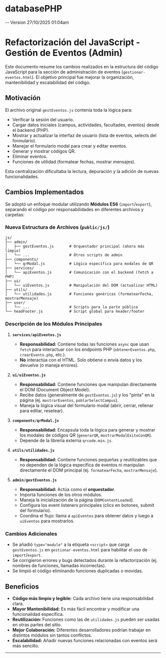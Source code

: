 ﻿# databasePHP

-- Version 27/10/2025 01:04am
# Refactorización del JavaScript - Gestión de Eventos (Admin)

Este documento resume los cambios realizados en la estructura del código JavaScript para la sección de administración de eventos (`gestionar-eventos.html`). El objetivo principal fue mejorar la organización, mantenibilidad y escalabilidad del código.

## Motivación

El archivo original `gestEventos.js` contenía toda la lógica para:
* Verificar la sesión del usuario.
* Cargar datos iniciales (campus, actividades, facultades, eventos) desde el backend (PHP).
* Mostrar y actualizar la interfaz de usuario (lista de eventos, selects del formulario).
* Manejar el formulario modal para crear y editar eventos.
* Generar y mostrar códigos QR.
* Eliminar eventos.
* Funciones de utilidad (formatear fechas, mostrar mensajes).

Esta centralización dificultaba la lectura, depuración y la adición de nuevas funcionalidades.

## Cambios Implementados

Se adoptó un enfoque modular utilizando **Módulos ES6** (`import`/`export`), separando el código por responsabilidades en diferentes archivos y carpetas:

### Nueva Estructura de Archivos (`public/js/`)

```
js/
├── admin/
│   ├── gestEventos.js       # Orquestador principal (ahora más limpio)
│   └── ...                  # Otros scripts de admin
├── components/
│   └── qrModal.js           # Lógica específica para modales de QR
├── services/
│   └── apiEventos.js        # Comunicación con el backend (fetch a PHP)
├── ui/
│   └── uiEventos.js         # Manipulación del DOM (actualizar HTML)
├── utils/
│   └── utilidades.js        # Funciones genéricas (formatearFecha, mostrarMensaje)
├── user/
│   └── ...                  # Scripts para la parte pública
└── headFooter.js            # Script global para header/footer
```

### Descripción de los Módulos Principales

1.  **`services/apiEventos.js`**
    * **Responsabilidad:** Contiene todas las funciones `async` que usan `fetch` para interactuar con los endpoints PHP (`obtenerEventos.php`, `crearEvento.php`, etc.).
    * **No** interactúa con el HTML. Solo obtiene o envía datos y los devuelve (o maneja errores).

2.  **`ui/uiEventos.js`**
    * **Responsabilidad:** Contiene funciones que manipulan directamente el DOM (Document Object Model).
    * Recibe datos (generalmente de `gestEventos.js`) y los "pinta" en la página (ej. `mostrarEventos`, `poblarSelectCampus`).
    * Maneja la lógica visual del formulario modal (abrir, cerrar, rellenar para editar, resetear).

3.  **`components/qrModal.js`**
    * **Responsabilidad:** Encapsula toda la lógica para generar y mostrar los modales de códigos QR (`generarQR`, `mostrarModalExitoConQR`).
    * Depende de la librería externa `qrcode.min.js`.

4.  **`utils/utilidades.js`**
    * **Responsabilidad:** Contiene funciones pequeñas y reutilizables que no dependen de la lógica específica de eventos ni manipulan directamente el DOM principal (ej. `formatearFecha`, `mostrarMensaje`).

5.  **`admin/gestEventos.js`**
    * **Responsabilidad:** Actúa como el **orquestador**.
    * Importa funciones de los otros módulos.
    * Maneja la inicialización de la página (`DOMContentLoaded`).
    * Configura los event listeners principales (clics en botones, submit del formulario).
    * Coordina el flujo: llama a `apiEventos` para obtener datos y luego a `uiEventos` para mostrarlos.

### Cambios Adicionales

* Se añadió `type="module"` a la etiqueta `<script>` que carga `gestEventos.js` en `gestionar-eventos.html` para habilitar el uso de `import`/`export`.
* Se corrigieron errores y bugs detectados durante la refactorización (ej. nombres de funciones, llamadas incorrectas).
* Se limpió el código eliminando funciones duplicadas o movidas.

## Beneficios

* **Código más limpio y legible:** Cada archivo tiene una responsabilidad clara.
* **Mayor Mantenibilidad:** Es más fácil encontrar y modificar una funcionalidad específica.
* **Reutilización:** Funciones como las de `utilidades.js` pueden ser usadas en otras partes del sitio.
* **Mejor Colaboración:** Diferentes desarrolladores podrían trabajar en distintos módulos sin tantos conflictos.
* **Escalabilidad:** Añadir nuevas funciones relacionadas con eventos será más sencillo.

----------------


